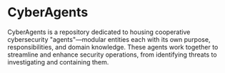 # CyberAgents
CyberAgents is a repository dedicated to housing cooperative cybersecurity "agents"—modular entities each with its own purpose, responsibilities, and domain knowledge. These agents work together to streamline and enhance security operations, from identifying threats to investigating and containing them.
